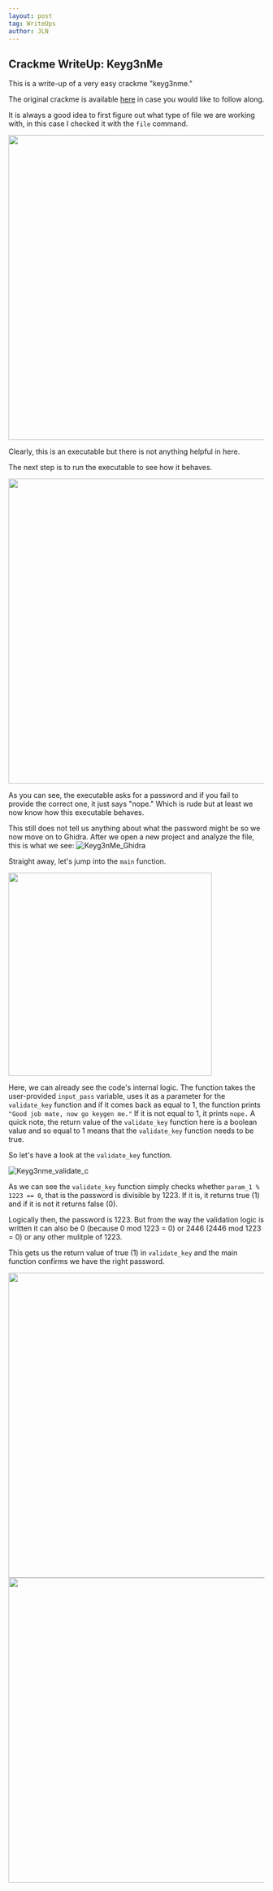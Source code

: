 ```yaml
---
layout: post
tag: WriteUps
author: JLN
---
```

## Crackme WriteUp: Keyg3nMe
This is a write-up of a very easy crackme "keyg3nme."

The original crackme is available [here](https://crackmes.one/crackme/5da31ebc33c5d46f00e2c661) in case you would like to follow along.

It is always a good idea to first figure out what type of file we are working with, in this case I checked it with the `file` command.

<img src="https://user-images.githubusercontent.com/101567957/185750787-818e51b5-aa71-46a4-920a-7393d14dc45e.png" width="600">

Clearly, this is an executable but there is not anything helpful in here.

The next step is to run the executable to see how it behaves.

<img src="https://user-images.githubusercontent.com/101567957/185750952-568816c0-0cfa-4e5e-8f79-04bd248f476d.png" width="600">

As you can see, the executable asks for a password and if you fail to provide the correct one, it just says "nope." Which is rude but at least we now know how this executable behaves.

This still does not tell us anything about what the password might be so we now move on to Ghidra.
After we open a new project and analyze the file, this is what we see:
![Keyg3nMe_Ghidra](https://user-images.githubusercontent.com/101567957/185752028-9d0b5f5e-133e-4af0-be91-9665bcc8789d.png)

Straight away, let's jump into the `main` function.

<img src="https://user-images.githubusercontent.com/101567957/185752075-99fdd45c-40ab-4041-8092-6a78bd9b1e17.png" width="400">

Here, we can already see the code's internal logic. The function takes the user-provided `input_pass` variable, uses it as a parameter for the `validate_key` function and if it comes back as equal to 1, the function prints `"Good job mate, now go keygen me."` If it is not equal to 1, it prints `nope.`
A quick note, the return value of the `validate_key` function here is a boolean value and so equal to 1 means that the `validate_key` function needs to be true.

So let's have a look at the `validate_key` function. 

![Keyg3nme_validate_c](https://user-images.githubusercontent.com/101567957/185754474-20d204c6-d29c-4203-95f4-f398c84894c0.png)

As we can see the `validate_key` function simply checks whether `param_1 % 1223 == 0`, that is the password is divisible by 1223. If it is, it returns true (1) and if it is not it returns false (0).

Logically then, the password is 1223. But from the way the validation logic is written it can also be 0 (because 0 mod 1223 = 0) or 2446 (2446 mod 1223 = 0) or any other mulitple of 1223.

This gets us the return value of true (1) in `validate_key` and the main function confirms we have the right password.

<img src="https://user-images.githubusercontent.com/101567957/185755304-1f92a95c-8e59-4aa7-a9fb-248cab6a2ee8.png" width="600">

<img src="https://user-images.githubusercontent.com/101567957/185755307-da138b34-dd00-41c0-8f80-1411dbfefd04.png" width="600">

